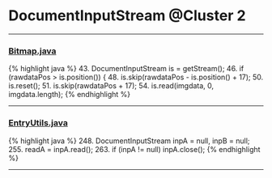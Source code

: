 # DocumentInputStream @Cluster 2

***

### [Bitmap.java](https://searchcode.com/codesearch/view/97394490/)
{% highlight java %}
43. DocumentInputStream is = getStream();
46.   if (rawdataPos > is.position()) {
48.     is.skip(rawdataPos - is.position() + 17);
50.   is.reset();
51.   is.skip(rawdataPos + 17);
54.   is.read(imgdata, 0, imgdata.length);
{% endhighlight %}

***

### [EntryUtils.java](https://searchcode.com/codesearch/view/97383212/)
{% highlight java %}
248. DocumentInputStream inpA = null, inpB = null;
255.       readA = inpA.read();
263.    if (inpA != null) inpA.close();
{% endhighlight %}

***

